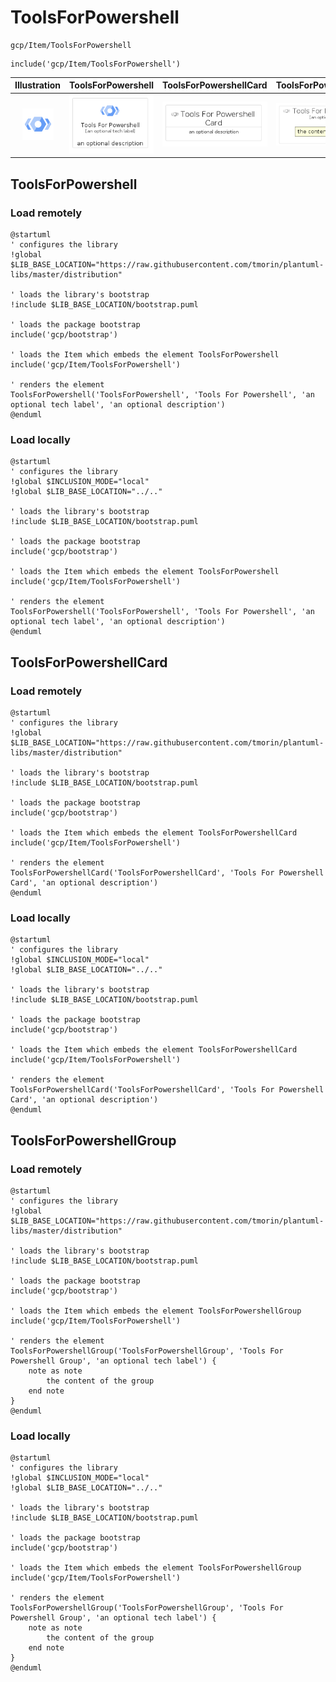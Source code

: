# ToolsForPowershell


```text
gcp/Item/ToolsForPowershell
```

```text
include('gcp/Item/ToolsForPowershell')
```



| Illustration | ToolsForPowershell | ToolsForPowershellCard | ToolsForPowershellGroup |
| :---: | :---: | :---: | :---: |
| ![illustration for Illustration](../../gcp/Item/ToolsForPowershell.png) | ![illustration for ToolsForPowershell](../../gcp/Item/ToolsForPowershell.Local.png) | ![illustration for ToolsForPowershellCard](../../gcp/Item/ToolsForPowershellCard.Local.png) | ![illustration for ToolsForPowershellGroup](../../gcp/Item/ToolsForPowershellGroup.Local.png) |




## ToolsForPowershell

### Load remotely
```plantuml
@startuml
' configures the library
!global $LIB_BASE_LOCATION="https://raw.githubusercontent.com/tmorin/plantuml-libs/master/distribution"

' loads the library's bootstrap
!include $LIB_BASE_LOCATION/bootstrap.puml

' loads the package bootstrap
include('gcp/bootstrap')

' loads the Item which embeds the element ToolsForPowershell
include('gcp/Item/ToolsForPowershell')

' renders the element
ToolsForPowershell('ToolsForPowershell', 'Tools For Powershell', 'an optional tech label', 'an optional description')
@enduml
```

### Load locally
```plantuml
@startuml
' configures the library
!global $INCLUSION_MODE="local"
!global $LIB_BASE_LOCATION="../.."

' loads the library's bootstrap
!include $LIB_BASE_LOCATION/bootstrap.puml

' loads the package bootstrap
include('gcp/bootstrap')

' loads the Item which embeds the element ToolsForPowershell
include('gcp/Item/ToolsForPowershell')

' renders the element
ToolsForPowershell('ToolsForPowershell', 'Tools For Powershell', 'an optional tech label', 'an optional description')
@enduml
```

## ToolsForPowershellCard

### Load remotely
```plantuml
@startuml
' configures the library
!global $LIB_BASE_LOCATION="https://raw.githubusercontent.com/tmorin/plantuml-libs/master/distribution"

' loads the library's bootstrap
!include $LIB_BASE_LOCATION/bootstrap.puml

' loads the package bootstrap
include('gcp/bootstrap')

' loads the Item which embeds the element ToolsForPowershellCard
include('gcp/Item/ToolsForPowershell')

' renders the element
ToolsForPowershellCard('ToolsForPowershellCard', 'Tools For Powershell Card', 'an optional description')
@enduml
```

### Load locally
```plantuml
@startuml
' configures the library
!global $INCLUSION_MODE="local"
!global $LIB_BASE_LOCATION="../.."

' loads the library's bootstrap
!include $LIB_BASE_LOCATION/bootstrap.puml

' loads the package bootstrap
include('gcp/bootstrap')

' loads the Item which embeds the element ToolsForPowershellCard
include('gcp/Item/ToolsForPowershell')

' renders the element
ToolsForPowershellCard('ToolsForPowershellCard', 'Tools For Powershell Card', 'an optional description')
@enduml
```

## ToolsForPowershellGroup

### Load remotely
```plantuml
@startuml
' configures the library
!global $LIB_BASE_LOCATION="https://raw.githubusercontent.com/tmorin/plantuml-libs/master/distribution"

' loads the library's bootstrap
!include $LIB_BASE_LOCATION/bootstrap.puml

' loads the package bootstrap
include('gcp/bootstrap')

' loads the Item which embeds the element ToolsForPowershellGroup
include('gcp/Item/ToolsForPowershell')

' renders the element
ToolsForPowershellGroup('ToolsForPowershellGroup', 'Tools For Powershell Group', 'an optional tech label') {
    note as note
        the content of the group
    end note
}
@enduml
```

### Load locally
```plantuml
@startuml
' configures the library
!global $INCLUSION_MODE="local"
!global $LIB_BASE_LOCATION="../.."

' loads the library's bootstrap
!include $LIB_BASE_LOCATION/bootstrap.puml

' loads the package bootstrap
include('gcp/bootstrap')

' loads the Item which embeds the element ToolsForPowershellGroup
include('gcp/Item/ToolsForPowershell')

' renders the element
ToolsForPowershellGroup('ToolsForPowershellGroup', 'Tools For Powershell Group', 'an optional tech label') {
    note as note
        the content of the group
    end note
}
@enduml
```

